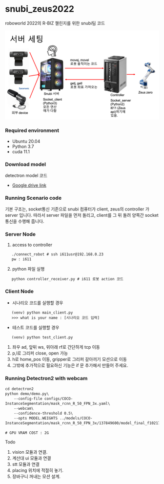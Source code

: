 # snubi_zeus2022
roboworld 2022의 R-BIZ 챌린지를 위한 snubi팀 코드

![server_setting](./assets/figure1.png)  

### Required environment
- Ubuntu 20.04
- Python 3.7
- cuda 11.1

### Download model
detectron model 코드 
- [Google drive link](https://drive.google.com/drive/folders/1Wcq2GfciXhIvtQFdPic6z17PjJzO91z-?usp=sharing)  

### Running Scenario code
기본 구조는, socket통신 기준으로 snubi 컴퓨터가 client, zeus의 controller 가 server 입니다.
따라서 server 파일을 먼저 돌리고, client를 그 뒤 돌려 양쪽간 socket통신을 수행해 줍니다.

### Server Node
1. access to controller
```Shell
   ./connect_robot # ssh i611usr@192.168.0.23 
   pw : i611
   ```
2. python 파일 실행
```Shell
   python controller_receiver.py # i611 로봇 action 코드 
   ```
### Client Node
- 시나리오 코드를 실행할 경우
```Shell
   (venv) python main_client.py 
   >>> what is your name : [시나리오 코드 입력]
   ```

- 테스트 코드를 실행할 경우 

```Shell
   (venv) python test_client.py
   ```
1. 좌우 ad, 앞뒤 ws, 위아래 rf로 간단하게 tcp 이동
2. p,l로 그리퍼 close, open 가능
3. h로 home_pos 이동, gripper로 그리퍼 갈아끼기 모션으로 이동
4. 그밖에 추가적으로 필요하신 기능은 if 문 추가해서 만들어 주세요.

### Running Detectron2 with webcam

```Shell
cd detectron2
python demo/demo.py\
    --config-file configs/COCO-InstanceSegmentation/mask_rcnn_R_50_FPN_3x.yaml\
    --webcam\
    --confidence-threshold 0.5\
    --opts MODEL.WEIGHTS ../models/COCO-InstanceSegmentation/mask_rcnn_R_50_FPN_3x/137849600/model_final_f10217.pkl

# GPU VRAM COST : 2G 
```
Todo
1. vision 모듈과 연결.
2. 계산대 ui 모듈과 연결
3. stt 모듈과 연결
4. placing 위치에 적절히 놓기.
5. 장바구니 꺼내는 모션 설계.
